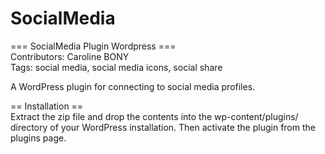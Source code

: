 # SocialMedia

=== SocialMedia Plugin Wordpress ===    
Contributors: Caroline BONY            
Tags: social media, social media icons, social share

A WordPress plugin for connecting to social media profiles.

== Installation ==           
Extract the zip file and drop the contents into the wp-content/plugins/ directory of your WordPress installation. Then activate the plugin from the plugins page.
